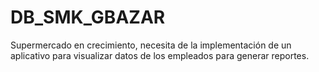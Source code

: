# DB_SMK_GBAZAR
Supermercado en crecimiento, necesita de la implementación de un aplicativo para visualizar datos de los empleados para generar reportes.
